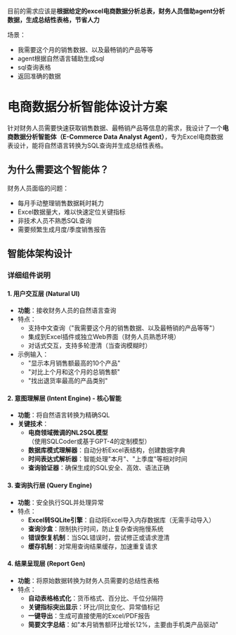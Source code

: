 目前的需求应该是**根据给定的excel电商数据分析总表，财务人员借助agent分析数据，生成总结性表格，节省人力**

场景：

- 我需要这个月的销售数据、以及最畅销的产品等等
- agent根据自然语言辅助生成sql
- sql查询表格
- 返回准确的数据









# 电商数据分析智能体设计方案

针对财务人员需要快速获取销售数据、最畅销产品等信息的需求，我设计了一个**电商数据分析智能体（E-Commerce Data Analyst Agent）**，专为Excel电商数据表设计，能将自然语言转换为SQL查询并生成总结性表格。

## 为什么需要这个智能体？

财务人员面临的问题：

- 每月手动整理销售数据耗时耗力
- Excel数据量大，难以快速定位关键指标
- 非技术人员不熟悉SQL查询
- 需要频繁生成月度/季度销售报告

## 智能体架构设计

### 详细组件说明

#### 1. 用户交互层 (Natural UI)

- **功能**：接收财务人员的自然语言查询
- 特点：
  - 支持中文查询（"我需要这个月的销售数据、以及最畅销的产品等等"）
  - 集成到Excel插件或独立Web界面（财务人员熟悉环境）
  - 对话式交互，支持多轮澄清（当查询模糊时）
- 示例输入：
  - "显示本月销售额最高的10个产品"
  - "对比上个月和这个月的总销售额"
  - "找出退货率最高的产品类别"

#### 2. 意图理解层 (Intent Engine) - 核心智能

- **功能**：将自然语言转换为精确SQL
- **关键技术**：
  - **电商领域微调的NL2SQL模型**（使用SQLCoder或基于GPT-4的定制模型）
  - **数据库模式理解器**：自动分析Excel表结构，创建数据字典
  - **时间表达式解析器**：智能处理"本月"、"上季度"等相对时间
  - **查询验证器**：确保生成的SQL安全、高效、语法正确

#### 3. 查询执行层 (Query Engine)

- **功能**：安全执行SQL并处理异常
- 特点：
  - **Excel转SQLite引擎**：自动将Excel导入内存数据库（无需手动导入）
  - **查询沙盒**：限制执行时间，防止复杂查询拖慢系统
  - **错误恢复机制**：当SQL错误时，尝试修正或请求澄清
  - **缓存机制**：对常用查询结果缓存，加速重复请求

#### 4. 结果呈现层 (Report Gen)

- **功能**：将原始数据转换为财务人员需要的总结性表格
- 特点：
  - **自动表格格式化**：货币格式、百分比、千位分隔符
  - **关键指标突出显示**：环比/同比变化、异常值标记
  - **一键导出**：生成可直接使用的Excel/PDF报告
  - **简要文字总结**：如"本月销售额环比增长12%，主要由手机类产品驱动"